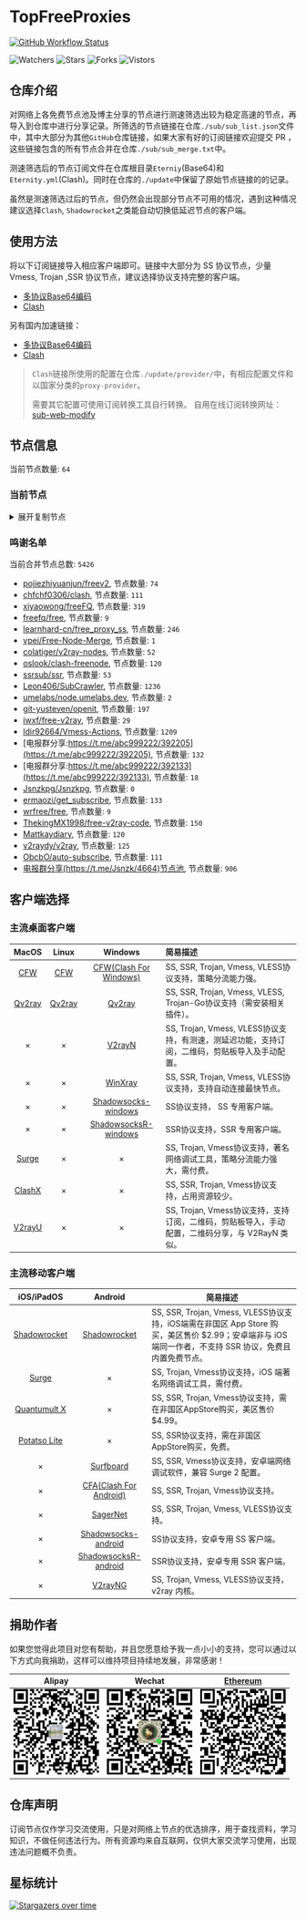 # TopFreeProxies
[![GitHub Workflow Status](https://img.shields.io/github/workflow/status/alanbobs999/topfreeproxies/sub_merge?label=sub_merge)](https://github.com/alanbobs999/TopFreeProxies/actions/workflows/sub_merge.yml) 

![Watchers](https://img.shields.io/github/watchers/alanbobs999/topfreeproxies) ![Stars](https://img.shields.io/github/stars/alanbobs999/topfreeproxies) ![Forks](https://img.shields.io/github/forks/alanbobs999/topfreeproxies) ![Vistors](https://visitor-badge.laobi.icu/badge?page_id=alanbobs999.topfreeproxies)

## 仓库介绍
对网络上各免费节点池及博主分享的节点进行测速筛选出较为稳定高速的节点，再导入到仓库中进行分享记录。所筛选的节点链接在仓库`./sub/sub_list.json`文件中，其中大部分为其他`GitHub`仓库链接，如果大家有好的订阅链接欢迎提交 PR ，这些链接包含的所有节点合并在仓库`./sub/sub_merge.txt`中。

测速筛选后的节点订阅文件在仓库根目录`Eterniy`(Base64)和`Eternity.yml`(Clash)。同时在仓库的`./update`中保留了原始节点链接的的记录。

虽然是测速筛选过后的节点，但仍然会出现部分节点不可用的情况，遇到这种情况建议选择`Clash`, `Shadowrocket`之类能自动切换低延迟节点的客户端。

## 使用方法
将以下订阅链接导入相应客户端即可。链接中大部分为 SS 协议节点，少量 Vmess, Trojan ,SSR 协议节点，建议选择协议支持完整的客户端。

- [多协议Base64编码](https://raw.githubusercontent.com/alanbobs999/TopFreeProxies/master/Eternity)
- [Clash](https://raw.githubusercontent.com/alanbobs999/TopFreeProxies/master/Eternity.yml)

另有国内加速链接：

- [多协议Base64编码](https://raw.fastgit.org/alanbobs999/TopFreeProxies/master/Eternity)
- [Clash](https://raw.fastgit.org/alanbobs999/TopFreeProxies/master/Eternity.yml)

>`Clash`链接所使用的配置在仓库`./update/provider/`中，有相应配置文件和以国家分类的`proxy-provider`。
>
>需要其它配置可使用订阅转换工具自行转换。
>自用在线订阅转换网址：[sub-web-modify](https://sub.v1.mk/)

## 节点信息
当前节点数量: `64`
### 当前节点
<details>
  <summary>展开复制节点</summary>

    vmess://ewogICJ2IjogMiwKICAicHMiOiAi8J+HpvCfh7ZDSC0xNTIuNjcuNzkuNjUtMDAiLAogICJhZGQiOiAic3cub3JhY2xldXNhLm1sIiwKICAicG9ydCI6IDIwNTMsCiAgImlkIjogIjBiOTdhOWIxLWE2NzEtNGIzMi1hMDJlLTE3ODUwYTQ2NmZkYyIsCiAgImFpZCI6IDAsCiAgInNjeSI6ICJhdXRvIiwKICAibmV0IjogIndzIiwKICAidHlwZSI6IG51bGwsCiAgImhvc3QiOiAic3cub3JhY2xldXNhLm1sIiwKICAicGF0aCI6ICIvIiwKICAidGxzIjogZmFsc2UsCiAgInNuaSI6ICIiCn0=
    vmess://ewogICJ2IjogMiwKICAicHMiOiAi8J+PgVJFTEFZLTE3Mi42Ny4xODQuMjMtMDEiLAogICJhZGQiOiAidmlyMi5vcmFjbGV1c2EubWwiLAogICJwb3J0IjogMjA1MywKICAiaWQiOiAiMGI5N2E5YjEtYTY3MS00YjMyLWEwMmUtMTc4NTBhNDY2ZmRjIiwKICAiYWlkIjogMCwKICAic2N5IjogImF1dG8iLAogICJuZXQiOiAid3MiLAogICJ0eXBlIjogbnVsbCwKICAiaG9zdCI6ICJ2aXIyLm9yYWNsZXVzYS5tbCIsCiAgInBhdGgiOiAiLyIsCiAgInRscyI6IGZhbHNlLAogICJzbmkiOiAiIgp9
    vmess://ewogICJ2IjogMiwKICAicHMiOiAi8J+PgVJFTEFZLTEwNC4yMS4yMy42NS0wMiIsCiAgImFkZCI6ICJnb25neWlqcDIueWlnZXdlaXpodWFuZy5jb20iLAogICJwb3J0IjogMjA5NiwKICAiaWQiOiAiYTk0NDQ2ZTMtYmU5Yy00MjQwLTliZGYtOWI4ODE1NWE3ZWI0IiwKICAiYWlkIjogMCwKICAic2N5IjogImF1dG8iLAogICJuZXQiOiAid3MiLAogICJ0eXBlIjogbnVsbCwKICAiaG9zdCI6ICJnb25neWlqcDIueWlnZXdlaXpodWFuZy5jb20iLAogICJwYXRoIjogIi8iLAogICJ0bHMiOiBmYWxzZSwKICAic25pIjogIiIKfQ==
    vmess://ewogICJ2IjogMiwKICAicHMiOiAi8J+HuvCfh7hVUy0yMDkuOTQuNTYuMTUyLTAzIiwKICAiYWRkIjogIjIwOS45NC41Ni4xNTIiLAogICJwb3J0IjogNDQzLAogICJpZCI6ICIzMDMzZTE1Ny1mZGMzLTQ3YzAtYWUzMi1mYzRmZTY1ZmM2NGQiLAogICJhaWQiOiAwLAogICJzY3kiOiAiYXV0byIsCiAgIm5ldCI6ICJ3cyIsCiAgInR5cGUiOiBudWxsLAogICJob3N0IjogIjIwOS45NC41Ni4xNTIiLAogICJwYXRoIjogIi85YXBRYWJ5ZzlsZSIsCiAgInRscyI6IGZhbHNlLAogICJzbmkiOiAiIgp9
    vmess://ewogICJ2IjogMiwKICAicHMiOiAi8J+HufCfh7xUVy0xMTEuMjUwLjE5MC4xMTMtMDQiLAogICJhZGQiOiAidHcxLm5vZHJvcC5iaWtlIiwKICAicG9ydCI6IDgwLAogICJpZCI6ICIzZWZhM2I2ZS01NzFlLTQ5MmQtYmEzYS02NjY2M2Q1MzZlODYiLAogICJhaWQiOiAwLAogICJzY3kiOiAiYXV0byIsCiAgIm5ldCI6ICJ3cyIsCiAgInR5cGUiOiBudWxsLAogICJob3N0IjogInR3MS5ub2Ryb3AuYmlrZSIsCiAgInBhdGgiOiAiLyIsCiAgInRscyI6IGZhbHNlLAogICJzbmkiOiAiIgp9
    ss://YWVzLTI1Ni1nY206a0RXdlhZWm9UQmNHa0M0QDM4Ljg2LjEzNS4zNjo4ODgy#%F0%9F%87%BA%F0%9F%87%B8US-38.86.135.36-05
    ss://YWVzLTI1Ni1nY206ZTRGQ1dyZ3BramkzUVlAMTcyLjk5LjE5MC45Mjo5MTAy#%F0%9F%87%AC%F0%9F%87%A7GB-172.99.190.92-06
    ss://YWVzLTI1Ni1nY206WEtGS2wyclVMaklwNzRAMTM0LjE5NS4xOTYuNjg6ODAwOA==#%F0%9F%87%A8%F0%9F%87%A6CA-134.195.196.68-07
    ss://YWVzLTI1Ni1nY206S2l4THZLendqZWtHMDBybUAxMzQuMTk1LjE5Ni42ODo1NTAw#%F0%9F%87%A8%F0%9F%87%A6CA-134.195.196.68-08
    ss://YWVzLTI1Ni1nY206ZTRGQ1dyZ3BramkzUVlAMTM0LjE5NS4xOTYuMzo5MTAy#%F0%9F%87%A8%F0%9F%87%A6CA-134.195.196.3-09
    ss://YWVzLTI1Ni1nY206UmV4bkJnVTdFVjVBRHhHQDE3Mi45OS4xOTAuOTI6NzAwMg==#%F0%9F%87%AC%F0%9F%87%A7GB-172.99.190.92-10
    ss://cmM0LW1kNTpwYXNzaW5mbzEyM0AxMTcuMjguMjQzLjIyMDo4MjIz#%F0%9F%87%AD%F0%9F%87%B0HK-117.28.243.220-11
    trojan://1b693eb3-3241-362a-9001-5b503789cfbe@183.240.132.27:21223?allowInsecure=1#%F0%9F%87%AD%F0%9F%87%B0HK-183.240.132.27-12
    trojan://1b693eb3-3241-362a-9001-5b503789cfbe@183.240.132.27:20227?allowInsecure=1#%F0%9F%87%AD%F0%9F%87%B0HK-183.240.132.27-13
    trojan://22e7ebb2dc8ab524@106.75.233.91:3389?allowInsecure=1#%F0%9F%87%AD%F0%9F%87%B0HK-106.75.233.91-14
    trojan://cd39f62aed7b90f6@60.249.3.231:3389?allowInsecure=1#%F0%9F%87%B9%F0%9F%87%BCTW-60.249.3.231-15
    trojan://cd39f62aed7b90f6@60.249.3.125:3389?allowInsecure=1#%F0%9F%87%B9%F0%9F%87%BCTW-60.249.3.125-16
    trojan://1b693eb3-3241-362a-9001-5b503789cfbe@g6.gs1024.com:61232?allowInsecure=1#%F0%9F%87%AD%F0%9F%87%B0HK-101.67.8.178-17
    trojan://cd39f62aed7b90f6@106.75.233.91:3389?allowInsecure=1#%F0%9F%87%AD%F0%9F%87%B0HK-106.75.233.91-18
    trojan://cd39f62aed7b90f6@20.89.238.230:3389?allowInsecure=1#%F0%9F%87%AF%F0%9F%87%B5JP-20.89.238.230-19
    trojan://22e7ebb2dc8ab524@116.129.253.191:3389?allowInsecure=1#%F0%9F%87%AD%F0%9F%87%B0HK-116.129.253.191-20
    trojan://cd39f62aed7b90f6@106.75.154.24:3389?allowInsecure=1#%F0%9F%87%AD%F0%9F%87%B0HK-106.75.154.24-21
    trojan://22e7ebb2dc8ab524@120.232.192.115:3389?allowInsecure=1#%F0%9F%87%AD%F0%9F%87%B0HK-120.232.192.115-22
    trojan://1b693eb3-3241-362a-9001-5b503789cfbe@iplc.gs1024.com:20227?allowInsecure=1#%F0%9F%87%AD%F0%9F%87%B0HK-183.240.132.27-23
    trojan://1b693eb3-3241-362a-9001-5b503789cfbe@g3.gs1024.com:21224?allowInsecure=1#%F0%9F%87%AD%F0%9F%87%B0HK-183.240.132.27-24
    trojan://22e7ebb2dc8ab524@20.89.238.230:3389?allowInsecure=1#%F0%9F%87%AF%F0%9F%87%B5JP-20.89.238.230-25
    trojan://cd39f62aed7b90f6@123.59.87.29:3389?allowInsecure=1#%F0%9F%87%AD%F0%9F%87%B0HK-123.59.87.29-26
    trojan://22e7ebb2dc8ab524@60.249.3.231:3389?allowInsecure=1#%F0%9F%87%B9%F0%9F%87%BCTW-60.249.3.231-27
    trojan://22e7ebb2dc8ab524@123.59.87.29:3389?allowInsecure=1#%F0%9F%87%AD%F0%9F%87%B0HK-123.59.87.29-28
    trojan://cd39f62aed7b90f6@117.50.106.86:3389?allowInsecure=1#%F0%9F%87%AD%F0%9F%87%B0HK-117.50.106.86-29
    trojan://1b693eb3-3241-362a-9001-5b503789cfbe@g3.gs1024.com:21225?allowInsecure=1#%F0%9F%87%AD%F0%9F%87%B0HK-183.240.132.27-30
    trojan://22e7ebb2dc8ab524@106.75.154.24:3389?allowInsecure=1#%F0%9F%87%AD%F0%9F%87%B0HK-106.75.154.24-31
    trojan://cd39f62aed7b90f6@123.59.72.193:3389?allowInsecure=1#%F0%9F%87%AD%F0%9F%87%B0HK-123.59.72.193-32
    trojan://cd39f62aed7b90f6@116.129.253.191:3389?allowInsecure=1#%F0%9F%87%AD%F0%9F%87%B0HK-116.129.253.191-33
    trojan://22e7ebb2dc8ab524@60.249.3.125:3389?allowInsecure=1#%F0%9F%87%B9%F0%9F%87%BCTW-60.249.3.125-34
    trojan://22e7ebb2dc8ab524@123.59.72.193:3389?allowInsecure=1#%F0%9F%87%AD%F0%9F%87%B0HK-123.59.72.193-35
    trojan://vIl4ReBJj7@185.218.6.227:443?allowInsecure=1#%F0%9F%87%BA%F0%9F%87%B8US-185.218.6.227-36
    trojan://1b693eb3-3241-362a-9001-5b503789cfbe@183.240.132.27:21227?allowInsecure=1#%F0%9F%87%AD%F0%9F%87%B0HK-183.240.132.27-37
    trojan://1b693eb3-3241-362a-9001-5b503789cfbe@g3.gs1024.com:21227?allowInsecure=1#%F0%9F%87%AD%F0%9F%87%B0HK-183.240.132.27-38
    trojan://22e7ebb2dc8ab524@13.70.31.16:3389?allowInsecure=1#%F0%9F%87%AD%F0%9F%87%B0HK-13.70.31.16-39
    trojan://1b693eb3-3241-362a-9001-5b503789cfbe@101.67.8.178:61232?allowInsecure=1#%F0%9F%87%AD%F0%9F%87%B0HK-101.67.8.178-40
    trojan://22e7ebb2dc8ab524@104.208.112.171:3389?allowInsecure=1#%F0%9F%87%AD%F0%9F%87%B0HK-104.208.112.171-41
    trojan://1b693eb3-3241-362a-9001-5b503789cfbe@g9.gs1024.com:61233?allowInsecure=1#%F0%9F%87%AD%F0%9F%87%B0HK-117.185.229.24-42
    trojan://1b693eb3-3241-362a-9001-5b503789cfbe@117.185.229.24:20227?allowInsecure=1#%F0%9F%87%AD%F0%9F%87%B0HK-117.185.229.24-43
    trojan://1b693eb3-3241-362a-9001-5b503789cfbe@117.185.229.24:61233?allowInsecure=1#%F0%9F%87%AD%F0%9F%87%B0HK-117.185.229.24-44
    trojan://1b693eb3-3241-362a-9001-5b503789cfbe@117.185.229.24:21224?allowInsecure=1#%F0%9F%87%AD%F0%9F%87%B0HK-117.185.229.24-45
    trojan://cd39f62aed7b90f6@103.172.116.113:3389?allowInsecure=1#%F0%9F%87%B8%F0%9F%87%ACSG-103.172.116.113-46
    trojan://22e7ebb2dc8ab524@113.31.109.30:3389?allowInsecure=1#%F0%9F%87%AD%F0%9F%87%B0HK-113.31.109.30-47
    trojan://cd39f62aed7b90f6@113.31.109.30:3389?allowInsecure=1#%F0%9F%87%AD%F0%9F%87%B0HK-113.31.109.30-48
    trojan://cd39f62aed7b90f6@5.44.249.43:3389?allowInsecure=1#%F0%9F%87%B8%F0%9F%87%ACSG-5.44.249.43-49
    trojan://cd39f62aed7b90f6@120.132.50.158:3389?allowInsecure=1#%F0%9F%87%AD%F0%9F%87%B0HK-120.132.50.158-50
    trojan://1b693eb3-3241-362a-9001-5b503789cfbe@117.185.229.24:21227?allowInsecure=1#%F0%9F%87%AD%F0%9F%87%B0HK-117.185.229.24-51
    trojan://22e7ebb2dc8ab524@113.31.155.165:3389?allowInsecure=1#%F0%9F%87%AD%F0%9F%87%B0HK-113.31.155.165-52
    trojan://cd39f62aed7b90f6@116.129.253.227:3389?allowInsecure=1#%F0%9F%87%AD%F0%9F%87%B0HK-116.129.253.227-53
    trojan://cd39f62aed7b90f6@116.129.253.134:3389?allowInsecure=1#%F0%9F%87%AD%F0%9F%87%B0HK-116.129.253.134-54
    trojan://4809af3e-b8f2-4f07-9cfb-79d0a7bb1219@s4.upyun.online:12340?allowInsecure=1#%F0%9F%87%AD%F0%9F%87%B0HK-119.188.29.191-55
    trojan://22e7ebb2dc8ab524@116.129.253.134:3389?allowInsecure=1#%F0%9F%87%AD%F0%9F%87%B0HK-116.129.253.134-56
    trojan://22e7ebb2dc8ab524@116.129.253.187:3389?allowInsecure=1#%F0%9F%87%AD%F0%9F%87%B0HK-116.129.253.187-57
    trojan://22e7ebb2dc8ab524@116.129.253.245:3389?allowInsecure=1#%F0%9F%87%AD%F0%9F%87%B0HK-116.129.253.245-58
    trojan://22e7ebb2dc8ab524@116.129.253.201:3389?allowInsecure=1#%F0%9F%87%AD%F0%9F%87%B0HK-116.129.253.201-59
    trojan://22e7ebb2dc8ab524@116.129.253.227:3389?allowInsecure=1#%F0%9F%87%AD%F0%9F%87%B0HK-116.129.253.227-60
    trojan://22e7ebb2dc8ab524@116.129.253.177:3389?allowInsecure=1#%F0%9F%87%AD%F0%9F%87%B0HK-116.129.253.177-61
    trojan://cd39f62aed7b90f6@116.129.253.201:3389?allowInsecure=1#%F0%9F%87%AD%F0%9F%87%B0HK-116.129.253.201-62
    trojan://4809af3e-b8f2-4f07-9cfb-79d0a7bb1219@s2.upyun.online:12340?allowInsecure=1#%F0%9F%87%AD%F0%9F%87%B0HK-119.188.29.191-63
    

</details>

### 鸣谢名单
当前合并节点总数: `5426`
- [pojiezhiyuanjun/freev2](https://github.com/pojiezhiyuanjun/freev2), 节点数量: `74`
- [chfchf0306/clash](https://github.com/chfchf0306/clash), 节点数量: `111`
- [xiyaowong/freeFQ](https://github.com/xiyaowong/freeFQ), 节点数量: `319`
- [freefq/free](https://github.com/freefq/free), 节点数量: `9`
- [learnhard-cn/free_proxy_ss](https://github.com/learnhard-cn/free_proxy_ss), 节点数量: `246`
- [vpei/Free-Node-Merge](https://github.com/vpei/Free-Node-Merge), 节点数量: `1`
- [colatiger/v2ray-nodes](https://github.com/colatiger/v2ray-nodes), 节点数量: `52`
- [oslook/clash-freenode](https://github.com/oslook/clash-freenode), 节点数量: `120`
- [ssrsub/ssr](https://github.com/ssrsub/ssr), 节点数量: `53`
- [Leon406/SubCrawler](https://github.com/Leon406/SubCrawler), 节点数量: `1236`
- [umelabs/node.umelabs.dev](https://github.com/umelabs/node.umelabs.dev), 节点数量: `2`
- [git-yusteven/openit](https://github.com/git-yusteven/openit), 节点数量: `197`
- [iwxf/free-v2ray](https://github.com/iwxf/free-v2ray), 节点数量: `29`
- [ldir92664/Vmess-Actions](https://github.com/ldir92664/Vmess-Actions), 节点数量: `1209`
- [电报群分享:https://t.me/abc999222/392205](https://t.me/abc999222/392205), 节点数量: `132`
- [电报群分享:https://t.me/abc999222/392133](https://t.me/abc999222/392133), 节点数量: `18`
- [Jsnzkpg/Jsnzkpg](https://github.com/Jsnzkpg/Jsnzkpg), 节点数量: `0`
- [ermaozi/get_subscribe](https://github.com/ermaozi/get_subscribe), 节点数量: `133`
- [wrfree/free](https://github.com/wrfree/free), 节点数量: `9`
- [ThekingMX1998/free-v2ray-code](https://github.com/ThekingMX1998/free-v2ray-code), 节点数量: `150`
- [Mattkaydiary](https://www.mattkaydiary.com), 节点数量: `120`
- [v2raydy/v2ray](https://github.com/v2raydy/v2ray), 节点数量: `125`
- [ObcbO/auto-subscribe](https://github.com/ObcbO/auto-subscribe), 节点数量: `111`
- [电报群分享(https://t.me/Jsnzk/4664)节点池](https://pool.jinxnet.xyz), 节点数量: `906`

## 客户端选择
### 主流桌面客户端
|                            MacOS                             |                            Linux                             |                           Windows                            | 简易描述                                           |
| :----------------------------------------------------------: | :----------------------------------------------------------: | :----------------------------------------------------------: | :------------------------------------------------- |
| [CFW](https://github.com/Fndroid/clash_for_windows_pkg/releases) | [CFW](https://github.com/Fndroid/clash_for_windows_pkg/releases) | [CFW(Clash For Windows)](https://github.com/Fndroid/clash_for_windows_pkg/releases) | SS, SSR, Trojan, Vmess, VLESS协议支持，策略分流能力强。            |
|     [Qv2ray](https://github.com/Qv2ray/Qv2ray/releases)      |     [Qv2ray](https://github.com/Qv2ray/Qv2ray/releases)      |     [Qv2ray](https://github.com/Qv2ray/Qv2ray/releases)      | SS, SSR, Trojan, Vmess, VLESS, Trojan-Go协议支持（需安装相关插件）。 |
|                              ×                               |                              ×                               |      [V2rayN](https://github.com/2dust/v2rayN/releases)      | SS, Trojan, Vmess, VLESS协议支持，有测速，测延迟功能，支持订阅，二维码，剪贴板导入及手动配置。                 |
|                              ×                               |                              ×                               |    [WinXray](https://github.com/TheMRLL/winxray/releases)    | SS, SSR, Trojan, Vmess, VLESS协议支持，支持自动连接最快节点。            |
|                              ×                               |                              ×                               | [Shadowsocks-windows](https://github.com/shadowsocks/shadowsocks-windows/releases) | SS协议支持， SS 专用客户端。                                       |
|                              ×                               |                              ×                               | [ShadowsocksR-windows](https://github.com/HMBSbige/ShadowsocksR-Windows/releases) | SSR协议支持，SSR 专用客户端。                                      |
|                [Surge](https://nssurge.com/)                 |                              ×                               |                              ×                               | SS, Trojan, Vmess协议支持，著名网络调试工具，策略分流能力强大，需付费。                        |
|   [ClashX](https://github.com/yichengchen/clashX/releases)   |                              ×                               |                              ×                               | SS, SSR, Trojan, Vmess协议支持，占用资源较少。                   |
|      [V2rayU](https://github.com/yanue/V2rayU/releases)      |                              ×                               |                              ×                               | SS, Trojan, Vmess协议支持，支持订阅，二维码，剪贴板导入，手动配置，二维码分享，与 V2RayN 类似。                        |

### 主流移动客户端
|                          iOS/iPadOS                          |                           Android                            | 简易描述                                                     |
| :----------------------------------------------------------: | :----------------------------------------------------------: | ------------------------------------------------------------ |
| [Shadowrocket](https://apps.apple.com/us/app/shadowrocket/id932747118) | [Shadowrocket](https://play.google.com/store/apps/details?id=com.v2cross.proxy) | SS, SSR, Trojan, Vmess, VLESS协议支持，iOS端需在非国区 App Store 购买，美区售价 $2.99；安卓端非与 iOS 端同一作者，不支持 SSR 协议，免费且内置免费节点。 |
|                [Surge](https://nssurge.com/)                 |                              ×                               | SS, Trojan, Vmess协议支持，iOS 端著名网络调试工具，需付费。                                  |
| [Quantumult X](https://apps.apple.com/us/app/quantumult-x/id1443988620) |                              ×                               | SS, SSR, Trojan, Vmess协议支持，需在非国区AppStore购买，美区售价$4.99。 |
| [Potatso Lite](https://apps.apple.com/us/app/potatso-lite/id1239860606) |                              ×                               | SS, SSR协议支持，需在非国区AppStore购买，免费。              |
|                              ×                               | [Surfboard](https://play.google.com/store/apps/details?id=com.getsurfboard) | SS, SSR, Vmess协议支持，安卓端网络调试软件，兼容 Surge 2 配置。 |
|                              ×                               | [CFA(Clash For Android)](https://github.com/Kr328/ClashForAndroid/releases) | SS, SSR, Trojan, Vmess协议支持。                             |
|                              ×                               |  [SagerNet](https://github.com/SagerNet/SagerNet/releases)   | SS, SSR, Trojan, Vmess, VLESS协议支持。                      |
|                              ×                               | [Shadowsocks-android](https://github.com/shadowsocks/shadowsocks-android/releases) | SS协议支持，安卓专用 SS 客户端。                                                 |
|                              ×                               | [ShadowsocksR-android](https://github.com/HMBSbige/ShadowsocksR-Android/releases) | SSR协议支持，安卓专用 SSR 客户端。                                                |
|                              ×                               |     [V2rayNG](https://github.com/2dust/v2rayNG/releases)     | SS, Trojan, Vmess, VLESS协议支持，v2ray 内核。                           |

## 捐助作者
如果您觉得此项目对您有帮助，并且您愿意给予我一点小小的支持，您可以通过以下方式向我捐助，这样可以维持项目持续地发展，非常感谢！

| Alipay | Wechat | [Ethereum](https://etherscan.io/address/0xa7736a92aca8325c1f57664ee9453d465343eabe) |
| :------: | :------: | :------: | 
| <img width="150" src="./utils/donate/alipay.png"> | <img width="150" src="./utils/donate/wechat.png"> | <img width="150" src="./utils/donate/ethereum.png"> | 

## 仓库声明
订阅节点仅作学习交流使用，只是对网络上节点的优选排序，用于查找资料，学习知识，不做任何违法行为。所有资源均来自互联网，仅供大家交流学习使用，出现违法问题概不负责。

## 星标统计
[![Stargazers over time](https://starchart.cc/alanbobs999/TopFreeProxies.svg)](https://starchart.cc/alanbobs999/TopFreeProxies)
